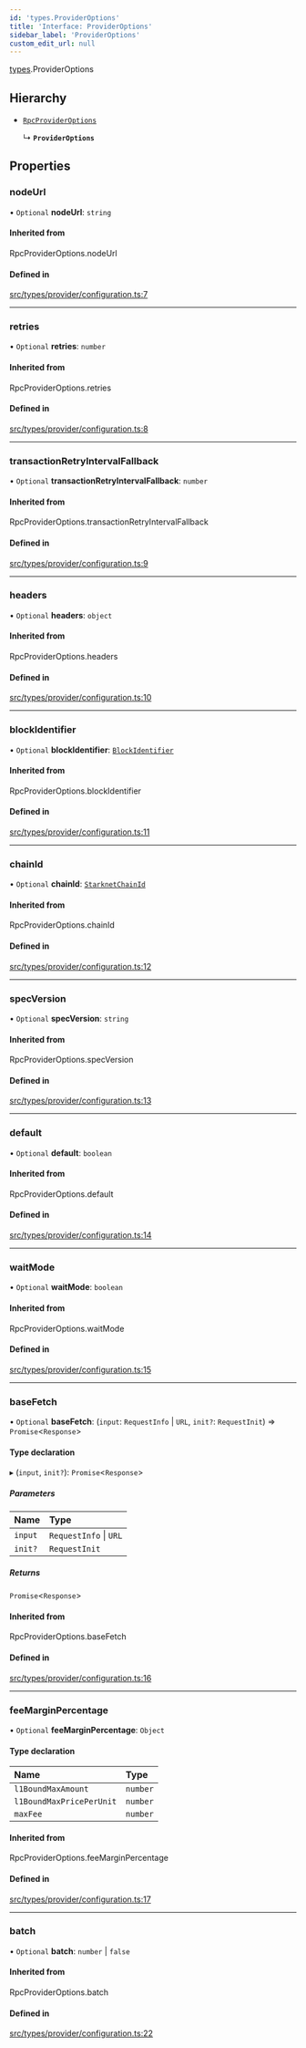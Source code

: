 ```yaml
---
id: 'types.ProviderOptions'
title: 'Interface: ProviderOptions'
sidebar_label: 'ProviderOptions'
custom_edit_url: null
---
```


[types](../namespaces/types.md).ProviderOptions

## Hierarchy

- [`RpcProviderOptions`](../namespaces/types.md#rpcprovideroptions)

  ↳ **`ProviderOptions`**

## Properties

### nodeUrl

• `Optional` **nodeUrl**: `string`

#### Inherited from

RpcProviderOptions.nodeUrl

#### Defined in

[src/types/provider/configuration.ts:7](https://github.com/starknet-io/starknet.js/blob/v6.23.1/src/types/provider/configuration.ts#L7)

---

### retries

• `Optional` **retries**: `number`

#### Inherited from

RpcProviderOptions.retries

#### Defined in

[src/types/provider/configuration.ts:8](https://github.com/starknet-io/starknet.js/blob/v6.23.1/src/types/provider/configuration.ts#L8)

---

### transactionRetryIntervalFallback

• `Optional` **transactionRetryIntervalFallback**: `number`

#### Inherited from

RpcProviderOptions.transactionRetryIntervalFallback

#### Defined in

[src/types/provider/configuration.ts:9](https://github.com/starknet-io/starknet.js/blob/v6.23.1/src/types/provider/configuration.ts#L9)

---

### headers

• `Optional` **headers**: `object`

#### Inherited from

RpcProviderOptions.headers

#### Defined in

[src/types/provider/configuration.ts:10](https://github.com/starknet-io/starknet.js/blob/v6.23.1/src/types/provider/configuration.ts#L10)

---

### blockIdentifier

• `Optional` **blockIdentifier**: [`BlockIdentifier`](../namespaces/types.md#blockidentifier)

#### Inherited from

RpcProviderOptions.blockIdentifier

#### Defined in

[src/types/provider/configuration.ts:11](https://github.com/starknet-io/starknet.js/blob/v6.23.1/src/types/provider/configuration.ts#L11)

---

### chainId

• `Optional` **chainId**: [`StarknetChainId`](../enums/constants.StarknetChainId.md)

#### Inherited from

RpcProviderOptions.chainId

#### Defined in

[src/types/provider/configuration.ts:12](https://github.com/starknet-io/starknet.js/blob/v6.23.1/src/types/provider/configuration.ts#L12)

---

### specVersion

• `Optional` **specVersion**: `string`

#### Inherited from

RpcProviderOptions.specVersion

#### Defined in

[src/types/provider/configuration.ts:13](https://github.com/starknet-io/starknet.js/blob/v6.23.1/src/types/provider/configuration.ts#L13)

---

### default

• `Optional` **default**: `boolean`

#### Inherited from

RpcProviderOptions.default

#### Defined in

[src/types/provider/configuration.ts:14](https://github.com/starknet-io/starknet.js/blob/v6.23.1/src/types/provider/configuration.ts#L14)

---

### waitMode

• `Optional` **waitMode**: `boolean`

#### Inherited from

RpcProviderOptions.waitMode

#### Defined in

[src/types/provider/configuration.ts:15](https://github.com/starknet-io/starknet.js/blob/v6.23.1/src/types/provider/configuration.ts#L15)

---

### baseFetch

• `Optional` **baseFetch**: (`input`: `RequestInfo` \| `URL`, `init?`: `RequestInit`) => `Promise`<`Response`\>

#### Type declaration

▸ (`input`, `init?`): `Promise`<`Response`\>

##### Parameters

| Name    | Type                   |
| :------ | :--------------------- |
| `input` | `RequestInfo` \| `URL` |
| `init?` | `RequestInit`          |

##### Returns

`Promise`<`Response`\>

#### Inherited from

RpcProviderOptions.baseFetch

#### Defined in

[src/types/provider/configuration.ts:16](https://github.com/starknet-io/starknet.js/blob/v6.23.1/src/types/provider/configuration.ts#L16)

---

### feeMarginPercentage

• `Optional` **feeMarginPercentage**: `Object`

#### Type declaration

| Name                     | Type     |
| :----------------------- | :------- |
| `l1BoundMaxAmount`       | `number` |
| `l1BoundMaxPricePerUnit` | `number` |
| `maxFee`                 | `number` |

#### Inherited from

RpcProviderOptions.feeMarginPercentage

#### Defined in

[src/types/provider/configuration.ts:17](https://github.com/starknet-io/starknet.js/blob/v6.23.1/src/types/provider/configuration.ts#L17)

---

### batch

• `Optional` **batch**: `number` \| `false`

#### Inherited from

RpcProviderOptions.batch

#### Defined in

[src/types/provider/configuration.ts:22](https://github.com/starknet-io/starknet.js/blob/v6.23.1/src/types/provider/configuration.ts#L22)
